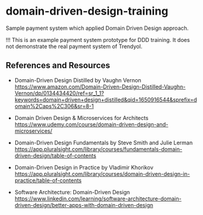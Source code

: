 # domain-driven-design-training
Sample payment system which applied Domain Driven Design approach.

!!! This is an example payment system prototype for DDD training. It does not demonstrate the real payment system of Trendyol.


## References and Resources
- Domain-Driven Design Distilled by Vaughn Vernon
https://www.amazon.com/Domain-Driven-Design-Distilled-Vaughn-Vernon/dp/0134434420/ref=sr_1_1?keywords=domain+driven+design+distilled&qid=1650916544&sprefix=domain%2Caps%2C306&sr=8-1

- Domain Driven Design & Microservices for Architects
https://www.udemy.com/course/domain-driven-design-and-microservices/

- Domain-Driven Design Fundamentals by Steve Smith and Julie Lerman
https://app.pluralsight.com/library/courses/fundamentals-domain-driven-design/table-of-contents

- Domain-Driven Design in Practice by Vladimir Khorikov
https://app.pluralsight.com/library/courses/domain-driven-design-in-practice/table-of-contents

- Software Architecture: Domain-Driven Design
https://www.linkedin.com/learning/software-architecture-domain-driven-design/better-apps-with-domain-driven-design
